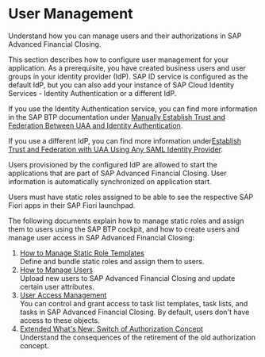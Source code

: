<!-- loioae7fa30ce51d43e3a89f607b3dc6a930 -->

# User Management

Understand how you can manage users and their authorizations in SAP Advanced Financial Closing.

This section describes how to configure user management for your application. As a prerequisite, you have created business users and user groups in your identity provider \(IdP\). SAP ID service is configured as the default IdP, but you can also add your instance of SAP Cloud Identity Services - Identity Authentication or a different IdP.

If you use the Identity Authentication service, you can find more information in the SAP BTP documentation under [Manually Establish Trust and Federation Between UAA and Identity Authentication](https://help.sap.com/viewer/65de2977205c403bbc107264b8eccf4b/Cloud/en-US/7c6aa87459764b179aeccadccd4f91f3.html).

If you use a different IdP, you can find more information under[Establish Trust and Federation with UAA Using Any SAML Identity Provider](https://help.sap.com/viewer/65de2977205c403bbc107264b8eccf4b/Cloud/en-US/2ce3938c66d94479848bff3090999027.html).

Users provisioned by the configured IdP are allowed to start the applications that are part of SAP Advanced Financial Closing. User information is automatically synchronized on application start.

Users must have static roles assigned to be able to see the respective SAP Fiori apps in their SAP Fiori launchpad.

The following documents explain how to manage static roles and assign them to users using the SAP BTP cockpit, and how to create users and manage user access in SAP Advanced Financial Closing:

1.  [How to Manage Static Role Templates](how-to-manage-static-role-templates-0cca34d.md "Define and bundle static roles and assign them to users.")  
Define and bundle static roles and assign them to users.
2.  [How to Manage Users](how-to-manage-users-c338b30.md "Upload new users to SAP Advanced Financial
                                                  Closing and update certain
		user attributes.")  
Upload new users to SAP Advanced Financial Closing and update certain user attributes.
3.  [User Access Management](user-access-management-d974847.md "You can control and grant access to task list templates, task lists, and tasks in
			SAP Advanced Financial
                                                  Closing. By default,
		users don't have access to these objects.")  
You can control and grant access to task list templates, task lists, and tasks in SAP Advanced Financial Closing. By default, users don't have access to these objects.
4.  [Extended What's New: Switch of Authorization Concept](extended-what-s-new-switch-of-authorization-concept-3155ba8.md "Understand the consequences of the retirement of the old authorization
		concept.")  
Understand the consequences of the retirement of the old authorization concept.

